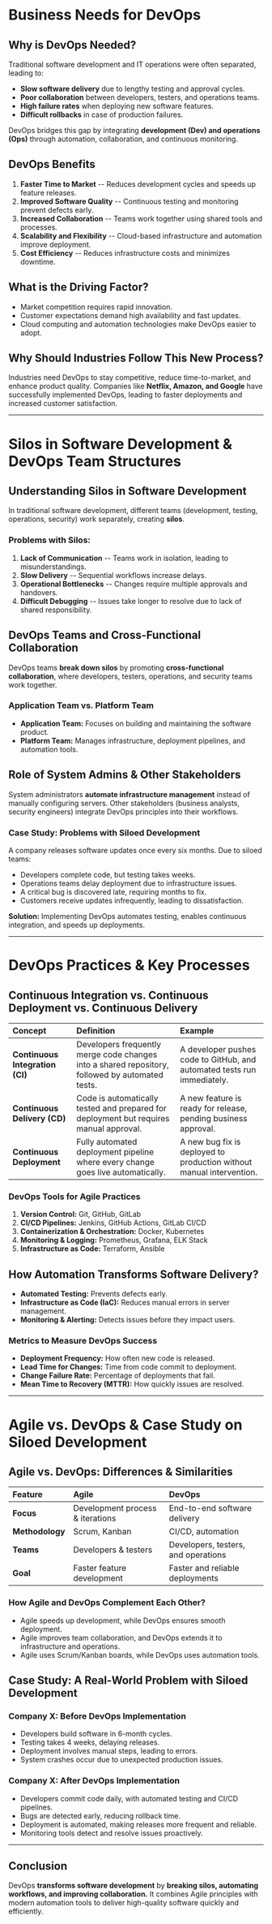 # **Business Needs for DevOps**  

## **Why is DevOps Needed?**  
Traditional software development and IT operations were often separated, leading to:  
- **Slow software delivery** due to lengthy testing and approval cycles.  
- **Poor collaboration** between developers, testers, and operations teams.  
- **High failure rates** when deploying new software features.  
- **Difficult rollbacks** in case of production failures.  

DevOps bridges this gap by integrating **development (Dev) and operations (Ops)** through automation, collaboration, and continuous monitoring.

## **DevOps Benefits**  
1. **Faster Time to Market** --  Reduces development cycles and speeds up feature releases.  
2. **Improved Software Quality** --  Continuous testing and monitoring prevent defects early.  
3. **Increased Collaboration** --  Teams work together using shared tools and processes.  
4. **Scalability and Flexibility** --  Cloud-based infrastructure and automation improve deployment.  
5. **Cost Efficiency** --  Reduces infrastructure costs and minimizes downtime.  

## **What is the Driving Factor?**  
- Market competition requires rapid innovation.  
- Customer expectations demand high availability and fast updates.  
- Cloud computing and automation technologies make DevOps easier to adopt.  

## **Why Should Industries Follow This New Process?**  
Industries need DevOps to stay competitive, reduce time-to-market, and enhance product quality. Companies like **Netflix, Amazon, and Google** have successfully implemented DevOps, leading to faster deployments and increased customer satisfaction.

---

# **Silos in Software Development & DevOps Team Structures**  

## **Understanding Silos in Software Development**  
In traditional software development, different teams (development, testing, operations, security) work separately, creating **silos**.  

### **Problems with Silos:**  
1. **Lack of Communication** --  Teams work in isolation, leading to misunderstandings.  
2. **Slow Delivery** --  Sequential workflows increase delays.  
3. **Operational Bottlenecks** --  Changes require multiple approvals and handovers.  
4. **Difficult Debugging** --  Issues take longer to resolve due to lack of shared responsibility.  

## **DevOps Teams and Cross-Functional Collaboration**  
DevOps teams **break down silos** by promoting **cross-functional collaboration**, where developers, testers, operations, and security teams work together.  

### **Application Team vs. Platform Team**  
- **Application Team:** Focuses on building and maintaining the software product.  
- **Platform Team:** Manages infrastructure, deployment pipelines, and automation tools.  

## **Role of System Admins & Other Stakeholders**  
System administrators **automate infrastructure management** instead of manually configuring servers. Other stakeholders (business analysts, security engineers) integrate DevOps principles into their workflows.

### **Case Study: Problems with Siloed Development**  
A company releases software updates once every six months. Due to siloed teams:  
- Developers complete code, but testing takes weeks.  
- Operations teams delay deployment due to infrastructure issues.  
- A critical bug is discovered late, requiring months to fix.  
- Customers receive updates infrequently, leading to dissatisfaction.  

**Solution:** Implementing DevOps automates testing, enables continuous integration, and speeds up deployments.

---

# **DevOps Practices & Key Processes**  

## **Continuous Integration vs. Continuous Deployment vs. Continuous Delivery**  
| Concept | Definition | Example |
|:---------|:------------|:------------|
| **Continuous Integration (CI)** | Developers frequently merge code changes into a shared repository, followed by automated tests. | A developer pushes code to GitHub, and automated tests run immediately. |
| **Continuous Delivery (CD)** | Code is automatically tested and prepared for deployment but requires manual approval. | A new feature is ready for release, pending business approval. |
| **Continuous Deployment** | Fully automated deployment pipeline where every change goes live automatically. | A new bug fix is deployed to production without manual intervention. |

### **DevOps Tools for Agile Practices**  
1. **Version Control:** Git, GitHub, GitLab  
2. **CI/CD Pipelines:** Jenkins, GitHub Actions, GitLab CI/CD  
3. **Containerization & Orchestration:** Docker, Kubernetes  
4. **Monitoring & Logging:** Prometheus, Grafana, ELK Stack  
5. **Infrastructure as Code:** Terraform, Ansible  

## **How Automation Transforms Software Delivery?**  
- **Automated Testing:** Prevents defects early.  
- **Infrastructure as Code (IaC):** Reduces manual errors in server management.  
- **Monitoring & Alerting:** Detects issues before they impact users.  

### **Metrics to Measure DevOps Success**  
- **Deployment Frequency:** How often new code is released.  
- **Lead Time for Changes:** Time from code commit to deployment.  
- **Change Failure Rate:** Percentage of deployments that fail.  
- **Mean Time to Recovery (MTTR):** How quickly issues are resolved.  

---

# **Agile vs. DevOps & Case Study on Siloed Development**  

## **Agile vs. DevOps: Differences & Similarities**  

| Feature | Agile | DevOps |
|:---------|:-------|:--------|
| **Focus** | Development process & iterations | End-to-end software delivery |
| **Methodology** | Scrum, Kanban | CI/CD, automation |
| **Teams** | Developers & testers | Developers, testers, and operations |
| **Goal** | Faster feature development | Faster and reliable deployments |

### **How Agile and DevOps Complement Each Other?**  
- Agile speeds up development, while DevOps ensures smooth deployment.  
- Agile improves team collaboration, and DevOps extends it to infrastructure and operations.  
- Agile uses Scrum/Kanban boards, while DevOps uses automation tools.  

## **Case Study: A Real-World Problem with Siloed Development**  
### **Company X: Before DevOps Implementation**  
- Developers build software in 6-month cycles.  
- Testing takes 4 weeks, delaying releases.  
- Deployment involves manual steps, leading to errors.  
- System crashes occur due to unexpected production issues.  

### **Company X: After DevOps Implementation**  
- Developers commit code daily, with automated testing and CI/CD pipelines.  
- Bugs are detected early, reducing rollback time.  
- Deployment is automated, making releases more frequent and reliable.  
- Monitoring tools detect and resolve issues proactively.  

---

## **Conclusion**  
DevOps **transforms software development** by **breaking silos, automating workflows, and improving collaboration.** It combines Agile principles with modern automation tools to deliver high-quality software quickly and efficiently.
